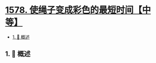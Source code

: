 # [1578. 使绳子变成彩色的最短时间【中等】](https://github.com/Tdahuyou/TNotes.leetcode/tree/main/notes/1578.%20%E4%BD%BF%E7%BB%B3%E5%AD%90%E5%8F%98%E6%88%90%E5%BD%A9%E8%89%B2%E7%9A%84%E6%9C%80%E7%9F%AD%E6%97%B6%E9%97%B4%E3%80%90%E4%B8%AD%E7%AD%89%E3%80%91)

<!-- region:toc -->

- [1. 📝 概述](#1--概述)

<!-- endregion:toc -->

## 1. 📝 概述

